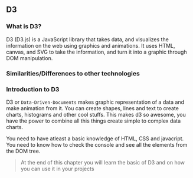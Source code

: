 ## D3

### What is D3?
D3 (D3.js) is a JavaScript library that takes data, and visualizes the information on the web using graphics and animations. It uses HTML, canvas, and SVG to take the information, and turn it into a graphic through DOM manipulation. 

### Similarities/Differences to other technologies

### Introduction to D3

D3 or `Data-Driven-Documents` makes graphic representation of a data and make animation from it. You can create shapes, lines and text to create charts, histograms and other cool stuffs. This makes d3 so awesome, you have the power to combine all this things create simple to complex data charts.

You need to have atleast a basic knowledge of HTML, CSS and javacript. You need to know how to check the console and see all the elements from the DOM tree.

> At the end of this chapter you will learn the basic of D3 and on how you can use it in your projects 